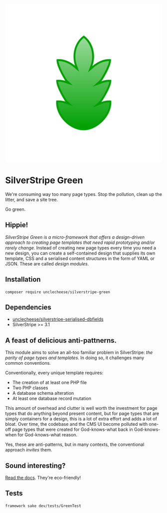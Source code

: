 ![green](docs/green.png?raw=true)

# SilverStripe Green

We're consuming way too many page types. Stop the pollution, clean up the litter, and save a site tree.

Go green.

## Hippie!

*SilverStripe Green is a micro-framework that offers a design-driven approach to creating page templates that need rapid prototyping and/or rarely change.* Instead of creating new page types every time you need a new design, you can create a self-contained design that supplies its own template, CSS and a serialised content structures in the form of YAML or JSON. These are called *design modules*.

## Installation
`composer require unclecheese/silverstripe-green`

## Dependencies
* [unclecheese/silverstripe-serialised-dbfields](http://github.com/unclecheese/silverstripe-serialised-db-fields)
* SilverStripe >= 3.1

## A feast of delicious anti-pattnerns.

This module aims to solve an all-too familiar problem in SilverStripe: _the parity of page types and templates_. In doing so, it challenges many common conventions. 

Conventionally, every unique template requires:

* The creation of at least one PHP file
* Two PHP classes
* A database schema alteration
* At least one database record mutation

This amount of overhead and clutter is well worth the investment for page types that do anything beyond present content, but for page types that are simply containers for a design, this is a lot of extra effort and adds a lot of bloat. Over time, the codebase and the CMS UI become polluted with one-off page types that were created for God-knows-what back in God-knows-when for God-knows-what reason.

Yes, these are anti-patterns, but in many contexts, the conventional approach _invites_ them.

## Sound interesting?

[Read the docs](docs/en/index.md). They're eco-friendly!

## Tests
`framework sake dev/tests/GreenTest`

